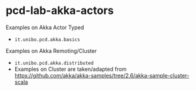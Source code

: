# pcd-lab-akka-actors

Examples on Akka Actor Typed

- `it.unibo.pcd.akka.basics`

Examples on Akka Remoting/Cluster

- `it.unibo.pcd.akka.distributed`
- Examples on Cluster are taken/adapted from <https://github.com/akka/akka-samples/tree/2.6/akka-sample-cluster-scala>